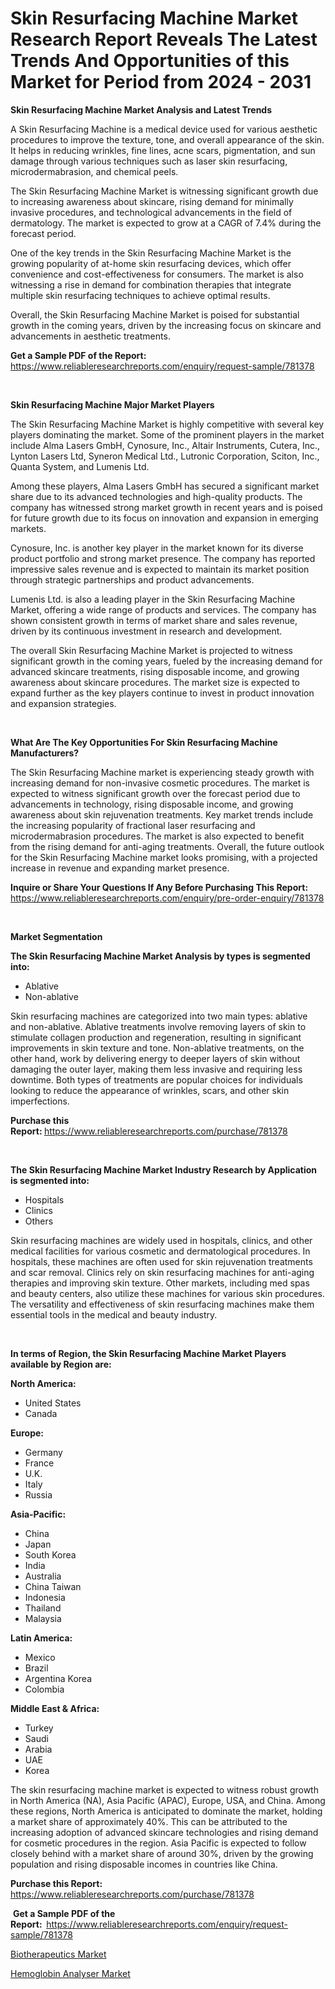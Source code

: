 <p><h1>Skin Resurfacing Machine Market Research Report Reveals The Latest Trends And Opportunities of this Market for Period from 2024 - 2031</h1></p><p><strong>Skin Resurfacing Machine Market Analysis and Latest Trends</strong></p>
<p><p>A Skin Resurfacing Machine is a medical device used for various aesthetic procedures to improve the texture, tone, and overall appearance of the skin. It helps in reducing wrinkles, fine lines, acne scars, pigmentation, and sun damage through various techniques such as laser skin resurfacing, microdermabrasion, and chemical peels.</p><p>The Skin Resurfacing Machine Market is witnessing significant growth due to increasing awareness about skincare, rising demand for minimally invasive procedures, and technological advancements in the field of dermatology. The market is expected to grow at a CAGR of 7.4% during the forecast period.</p><p>One of the key trends in the Skin Resurfacing Machine Market is the growing popularity of at-home skin resurfacing devices, which offer convenience and cost-effectiveness for consumers. The market is also witnessing a rise in demand for combination therapies that integrate multiple skin resurfacing techniques to achieve optimal results.</p><p>Overall, the Skin Resurfacing Machine Market is poised for substantial growth in the coming years, driven by the increasing focus on skincare and advancements in aesthetic treatments.</p></p>
<p><strong>Get a Sample PDF of the Report:&nbsp;</strong> <a href="https://www.reliableresearchreports.com/enquiry/request-sample/781378">https://www.reliableresearchreports.com/enquiry/request-sample/781378</a></p>
<p>&nbsp;</p>
<p><strong>Skin Resurfacing Machine Major Market Players</strong></p>
<p><p>The Skin Resurfacing Machine Market is highly competitive with several key players dominating the market. Some of the prominent players in the market include Alma Lasers GmbH, Cynosure, Inc., Altair Instruments, Cutera, Inc., Lynton Lasers Ltd, Syneron Medical Ltd., Lutronic Corporation, Sciton, Inc., Quanta System, and Lumenis Ltd.</p><p>Among these players, Alma Lasers GmbH has secured a significant market share due to its advanced technologies and high-quality products. The company has witnessed strong market growth in recent years and is poised for future growth due to its focus on innovation and expansion in emerging markets.</p><p>Cynosure, Inc. is another key player in the market known for its diverse product portfolio and strong market presence. The company has reported impressive sales revenue and is expected to maintain its market position through strategic partnerships and product advancements.</p><p>Lumenis Ltd. is also a leading player in the Skin Resurfacing Machine Market, offering a wide range of products and services. The company has shown consistent growth in terms of market share and sales revenue, driven by its continuous investment in research and development.</p><p>The overall Skin Resurfacing Machine Market is projected to witness significant growth in the coming years, fueled by the increasing demand for advanced skincare treatments, rising disposable income, and growing awareness about skincare procedures. The market size is expected to expand further as the key players continue to invest in product innovation and expansion strategies.</p></p>
<p>&nbsp;</p>
<p><strong>What Are The Key Opportunities For Skin Resurfacing Machine Manufacturers?</strong></p>
<p><p>The Skin Resurfacing Machine market is experiencing steady growth with increasing demand for non-invasive cosmetic procedures. The market is expected to witness significant growth over the forecast period due to advancements in technology, rising disposable income, and growing awareness about skin rejuvenation treatments. Key market trends include the increasing popularity of fractional laser resurfacing and microdermabrasion procedures. The market is also expected to benefit from the rising demand for anti-aging treatments. Overall, the future outlook for the Skin Resurfacing Machine market looks promising, with a projected increase in revenue and expanding market presence.</p></p>
<p><strong>Inquire or Share Your Questions If Any Before Purchasing This Report:</strong> <a href="https://www.reliableresearchreports.com/enquiry/pre-order-enquiry/781378">https://www.reliableresearchreports.com/enquiry/pre-order-enquiry/781378</a></p>
<p>&nbsp;</p>
<p><strong>Market Segmentation</strong></p>
<p><strong>The Skin Resurfacing Machine Market Analysis by types is segmented into:</strong></p>
<p><ul><li>Ablative</li><li>Non-ablative</li></ul></p>
<p><p>Skin resurfacing machines are categorized into two main types: ablative and non-ablative. Ablative treatments involve removing layers of skin to stimulate collagen production and regeneration, resulting in significant improvements in skin texture and tone. Non-ablative treatments, on the other hand, work by delivering energy to deeper layers of skin without damaging the outer layer, making them less invasive and requiring less downtime. Both types of treatments are popular choices for individuals looking to reduce the appearance of wrinkles, scars, and other skin imperfections.</p></p>
<p><strong>Purchase this Report:&nbsp;</strong><a href="https://www.reliableresearchreports.com/purchase/781378">https://www.reliableresearchreports.com/purchase/781378</a></p>
<p>&nbsp;</p>
<p><strong>The Skin Resurfacing Machine Market Industry Research by Application is segmented into:</strong></p>
<p><ul><li>Hospitals</li><li>Clinics</li><li>Others</li></ul></p>
<p><p>Skin resurfacing machines are widely used in hospitals, clinics, and other medical facilities for various cosmetic and dermatological procedures. In hospitals, these machines are often used for skin rejuvenation treatments and scar removal. Clinics rely on skin resurfacing machines for anti-aging therapies and improving skin texture. Other markets, including med spas and beauty centers, also utilize these machines for various skin procedures. The versatility and effectiveness of skin resurfacing machines make them essential tools in the medical and beauty industry.</p></p>
<p>&nbsp;</p>
<p><strong>In terms of Region, the Skin Resurfacing Machine Market Players available by Region are:</strong></p>
<p>
    <p> <strong> North America: </strong>
        <ul>
            <li>United States</li>
            <li>Canada</li>
        </ul>
        </p> 
    <p> <strong> Europe: </strong>
        <ul>
            <li>Germany</li>
            <li>France</li>
            <li>U.K.</li>
            <li>Italy</li>
            <li>Russia</li>
        </ul>
        </p> 
    <p> <strong> Asia-Pacific: </strong>
        <ul>
            <li>China</li>
            <li>Japan</li>
            <li>South Korea</li>
            <li>India</li>
            <li>Australia</li>
            <li>China Taiwan</li>
            <li>Indonesia</li>
            <li>Thailand</li>
            <li>Malaysia</li>
        </ul>
        </p> 
    <p> <strong> Latin America: </strong>
        <ul>
            <li>Mexico</li>
            <li>Brazil</li>
            <li>Argentina Korea</li>
            <li>Colombia</li>
        </ul>
        </p> 
    <p> <strong> Middle East & Africa: </strong>
        <ul>
            <li>Turkey</li>
            <li>Saudi</li>
            <li>Arabia</li>
            <li>UAE</li>
            <li>Korea</li>
        </ul>
    </p>
    </p>
<p><p>The skin resurfacing machine market is expected to witness robust growth in North America (NA), Asia Pacific (APAC), Europe, USA, and China. Among these regions, North America is anticipated to dominate the market, holding a market share of approximately 40%. This can be attributed to the increasing adoption of advanced skincare technologies and rising demand for cosmetic procedures in the region. Asia Pacific is expected to follow closely behind with a market share of around 30%, driven by the growing population and rising disposable incomes in countries like China.</p></p>
<p><strong>Purchase this Report: </strong><a href="https://www.reliableresearchreports.com/purchase/781378">https://www.reliableresearchreports.com/purchase/781378</a></p>
<p>&nbsp;<strong>Get a Sample PDF of the Report:&nbsp;&nbsp;</strong><a href="https://www.reliableresearchreports.com/enquiry/request-sample/781378">https://www.reliableresearchreports.com/enquiry/request-sample/781378</a></p>
<p><strong></strong></p>
<p><p><a href="https://issuu.com/reportprime-2/docs/biotherapeutics-market-size-2030.pptx">Biotherapeutics Market</a></p><p><a href="https://issuu.com/reportprime-2/docs/hemoglobin-analyser-market-size-2030.pptx">Hemoglobin Analyser Market</a></p></p>